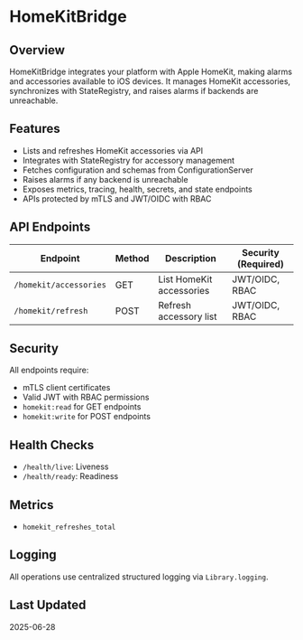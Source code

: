 # HomeKitBridge

## Overview

HomeKitBridge integrates your platform with Apple HomeKit, making alarms and accessories available to iOS devices. It manages HomeKit accessories, synchronizes with StateRegistry, and raises alarms if backends are unreachable.

## Features

- Lists and refreshes HomeKit accessories via API
- Integrates with StateRegistry for accessory management
- Fetches configuration and schemas from ConfigurationServer
- Raises alarms if any backend is unreachable
- Exposes metrics, tracing, health, secrets, and state endpoints
- APIs protected by mTLS and JWT/OIDC with RBAC

## API Endpoints

| Endpoint                | Method | Description                  | Security (Required)  |
|-------------------------|--------|------------------------------|----------------------|
| `/homekit/accessories`  | GET    | List HomeKit accessories     | JWT/OIDC, RBAC       |
| `/homekit/refresh`      | POST   | Refresh accessory list       | JWT/OIDC, RBAC       |

## Security

All endpoints require:

- mTLS client certificates
- Valid JWT with RBAC permissions
- `homekit:read` for GET endpoints
- `homekit:write` for POST endpoints

## Health Checks

- `/health/live`: Liveness
- `/health/ready`: Readiness

## Metrics

- `homekit_refreshes_total`

## Logging

All operations use centralized structured logging via `Library.logging`.

## Last Updated

2025-06-28

